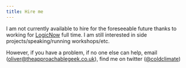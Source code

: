```yaml
--- 
title: Hire me
---
```

I am not currently available to hire for the foreseeable future thanks to working for [LogicNow](https://www.logicnow.com) full time. I am still interested in side projects/speaking/running workshops/etc.

However, if you have a problem, if no one else can help,  email (oliver@theapproachablegeek.co.uk), find me on twitter ([@coldclimate](http://www.twitter.com/coldclimate))
